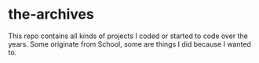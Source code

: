# the-archives

This repo contains all kinds of projects I coded or started to code over the years.
Some originate from School, some are things I did because I wanted to.
